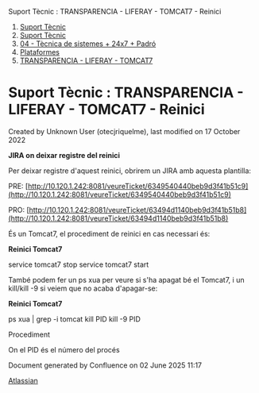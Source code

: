 Suport Tècnic : TRANSPARENCIA - LIFERAY - TOMCAT7 - Reinici  

1.  [Suport Tècnic](index.md)
2.  [Suport Tècnic](13893782.md)
3.  [04 - Tècnica de sistemes + 24x7 + Padró](26313202.md)
4.  [Plataformes](Plataformes_41520520.md)
5.  [TRANSPARENCIA - LIFERAY - TOMCAT7](TRANSPARENCIA---LIFERAY---TOMCAT7_41521520.md)

Suport Tècnic : TRANSPARENCIA - LIFERAY - TOMCAT7 - Reinici
===========================================================

Created by Unknown User (otecjriquelme), last modified on 17 October 2022

**JIRA on deixar registre del reinici**

Per deixar registre d'aquest reinici, obrirem un JIRA amb aquesta plantilla: 

PRE: [http://10.120.1.242:8081/veureTicket/6349540440beb9d3f41b51c9](http://10.120.1.242:8081/veureTicket/6349540440beb9d3f41b51c9)

PRO: [http://10.120.1.242:8081/veureTicket/63494d1140beb9d3f41b51b8](http://10.120.1.242:8081/veureTicket/63494d1140beb9d3f41b51b8)

És un Tomcat7, el procediment de reinici en cas necessari és:

**Reinici Tomcat7**

service tomcat7 stop
service tomcat7 start 

També podem fer un ps xua per veure si s'ha apagat bé el Tomcat7, i un kill/kill -9 si veiem que no acaba d'apagar-se:

**Reinici Tomcat7**

ps xua | grep -i tomcat
kill PID
kill -9 PID

Procediment

On el PID és el número del procés

Document generated by Confluence on 02 June 2025 11:17

[Atlassian](http://www.atlassian.com/)